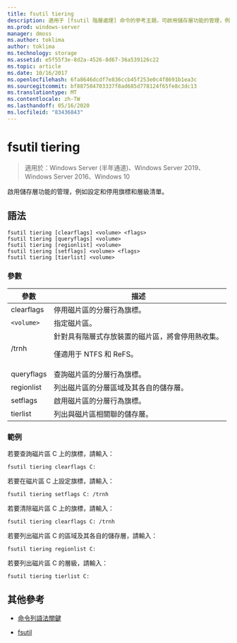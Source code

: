 ```yaml
---
title: fsutil tiering
description: 適用于 [fsutil 階層處理] 命令的參考主題，可啟用儲存層功能的管理，例如設定和停用旗標和層級清單。
ms.prod: windows-server
manager: dmoss
ms.author: toklima
author: toklima
ms.technology: storage
ms.assetid: e5f55f3e-8d2a-4526-8d67-36a539126c22
ms.topic: article
ms.date: 10/16/2017
ms.openlocfilehash: 6fa8646dcdf7e836ccb45f253e0c4f8691b1ea3c
ms.sourcegitcommit: bf887504703337f8ad685d778124f65fe8c3dc13
ms.translationtype: MT
ms.contentlocale: zh-TW
ms.lasthandoff: 05/16/2020
ms.locfileid: "83436843"
---
```

# <a name="fsutil-tiering"></a>fsutil tiering

> 適用於：Windows Server (半年通道)、Windows Server 2019、Windows Server 2016、Windows 10

啟用儲存層功能的管理，例如設定和停用旗標和層級清單。

## <a name="syntax"></a>語法

```
fsutil tiering [clearflags] <volume> <flags>
fsutil tiering [queryflags] <volume>
fsutil tiering [regionlist] <volume>
fsutil tiering [setflags] <volume> <flags>
fsutil tiering [tierlist] <volume>
```

### <a name="parameters"></a>參數

| 參數 | 描述 |
| --------- | ----------- |
| clearflags | 停用磁片區的分層行為旗標。 |
| `<volume>` | 指定磁片區。 |
| /trnh | 針對具有階層式存放裝置的磁片區，將會停用熱收集。<p>僅適用于 NTFS 和 ReFS。 |
| queryflags | 查詢磁片區的分層行為旗標。 |
| regionlist | 列出磁片區的分層區域及其各自的儲存層。 |
| setflags | 啟用磁片區的分層行為旗標。 |
| tierlist | 列出與磁片區相關聯的儲存層。 |

### <a name="examples"></a>範例

若要查詢磁片區 C 上的旗標，請輸入：

```
fsutil tiering clearflags C:
```

若要在磁片區 C 上設定旗標，請輸入：

```
fsutil tiering setflags C: /trnh
```

若要清除磁片區 C 上的旗標，請輸入：

```
fsutil tiering clearflags C: /trnh
```

若要列出磁片區 C 的區域及其各自的儲存層，請輸入：

```
fsutil tiering regionlist C:
```

若要列出磁片區 C 的層級，請輸入：

```
fsutil tiering tierlist C:
```

## <a name="additional-references"></a>其他參考

- [命令列語法關鍵](command-line-syntax-key.md)

- [fsutil](fsutil.md)
